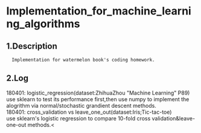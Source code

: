 Implementation_for_machine_learning_algorithms
====
1.Description
----
      Implementation for watermelon book's coding homework.
2.Log
----
180401: logistic_regression(dataset:ZhihuaZhou "Machine Learning" P89)
<br>use sklearn to test its performance first,then use numpy to implement the alogrithm via normal/stochastic grandient descent methods.
<br>180401: cross_validation vs leave_one_out(dataset:Iris;Tic-tac-toe)
<br>use sklearn's logistic regression to compare 10-fold cross validation&leave-one-out methods.<
